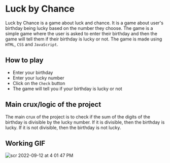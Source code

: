 # Luck by Chance

Luck by Chance is a game about luck and chance. It is a game about user's birthday being lucky based on the number they choose. The game is a simple game where the user is asked to enter their birthday and then the game will tell them if their birthday is lucky or not. The game is made using `HTML`, `CSS` and `JavaScript`.

## How to play

- Enter your birthday
- Enter your lucky number
- Click on the `Check` button
- The game will tell you if your birthday is lucky or not

## Main crux/logic of the project

The main crux of the project is to check if the sum of the digits of the birthday is divisible by the lucky number. If it is divisible, then the birthday is lucky. If it is not divisible, then the birthday is not lucky.

## Working GIF

![scr 2022-09-12 at 4 01 47 PM](https://user-images.githubusercontent.com/28717686/189632804-e756648b-2407-4c18-a68d-58b1ac982aa4.gif)
